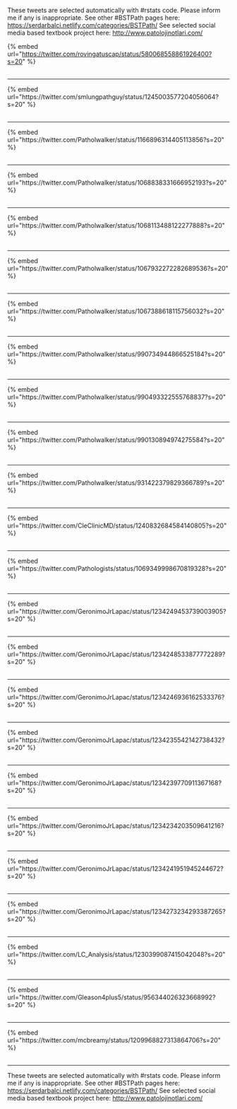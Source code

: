 

These tweets are selected automatically with #rstats code. Please inform me if any is inappropriate.
See other #BSTPath pages here: https://serdarbalci.netlify.com/categories/BSTPath/ 
See selected social media based textbook project here: http://www.patolojinotlari.com/

{% embed url="https://twitter.com/rovingatuscap/status/580068558861926400?s=20" %}<br>
<br>
<hr>
{% embed url="https://twitter.com/smlungpathguy/status/1245003577204056064?s=20" %}<br>
<br>
<hr>
{% embed url="https://twitter.com/Patholwalker/status/1166896314405113856?s=20" %}<br>
<br>
<hr>
{% embed url="https://twitter.com/Patholwalker/status/1068838331666952193?s=20" %}<br>
<br>
<hr>
{% embed url="https://twitter.com/Patholwalker/status/1068113488122277888?s=20" %}<br>
<br>
<hr>
{% embed url="https://twitter.com/Patholwalker/status/1067932272282689536?s=20" %}<br>
<br>
<hr>
{% embed url="https://twitter.com/Patholwalker/status/1067388618115756032?s=20" %}<br>
<br>
<hr>
{% embed url="https://twitter.com/Patholwalker/status/990734944866525184?s=20" %}<br>
<br>
<hr>
{% embed url="https://twitter.com/Patholwalker/status/990493322555768837?s=20" %}<br>
<br>
<hr>
{% embed url="https://twitter.com/Patholwalker/status/990130894974275584?s=20" %}<br>
<br>
<hr>
{% embed url="https://twitter.com/Patholwalker/status/931422379829366789?s=20" %}<br>
<br>
<hr>
{% embed url="https://twitter.com/CleClinicMD/status/1240832684584140805?s=20" %}<br>
<br>
<hr>
{% embed url="https://twitter.com/Pathologists/status/1069349998670819328?s=20" %}<br>
<br>
<hr>
{% embed url="https://twitter.com/GeronimoJrLapac/status/1234249453739003905?s=20" %}<br>
<br>
<hr>
{% embed url="https://twitter.com/GeronimoJrLapac/status/1234248533877772289?s=20" %}<br>
<br>
<hr>
{% embed url="https://twitter.com/GeronimoJrLapac/status/1234246936162533376?s=20" %}<br>
<br>
<hr>
{% embed url="https://twitter.com/GeronimoJrLapac/status/1234235542142738432?s=20" %}<br>
<br>
<hr>
{% embed url="https://twitter.com/GeronimoJrLapac/status/1234239770911367168?s=20" %}<br>
<br>
<hr>
{% embed url="https://twitter.com/GeronimoJrLapac/status/1234234203509641216?s=20" %}<br>
<br>
<hr>
{% embed url="https://twitter.com/GeronimoJrLapac/status/1234241951945244672?s=20" %}<br>
<br>
<hr>
{% embed url="https://twitter.com/GeronimoJrLapac/status/1234273234293387265?s=20" %}<br>
<br>
<hr>
{% embed url="https://twitter.com/LC_Analysis/status/1230399087415042048?s=20" %}<br>
<br>
<hr>
{% embed url="https://twitter.com/Gleason4plus5/status/956344026323668992?s=20" %}<br>
<br>
<hr>
{% embed url="https://twitter.com/mcbreamy/status/1209968827313864706?s=20" %}<br>
<br>
<hr>


These tweets are selected automatically with #rstats code. Please inform me if any is inappropriate.
See other #BSTPath pages here: https://serdarbalci.netlify.com/categories/BSTPath/ 
See selected social media based textbook project here: http://www.patolojinotlari.com/
